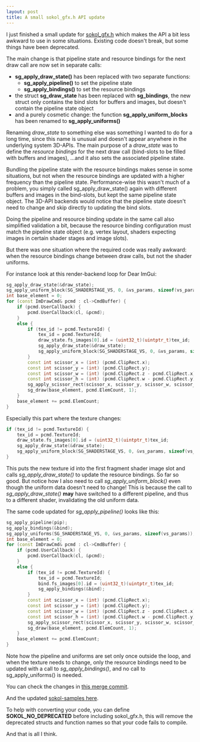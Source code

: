 ```yaml
---
layout: post
title: A small sokol_gfx.h API update
---
```


I just finished a small update for
[sokol_gfx.h](https://github.com/floooh/sokol/blob/master/sokol_gfx.h) which
makes the API a bit less awkward to use in some situations. Existing code
doesn't break, but some things have been deprecated.

The main change is that pipeline state and resource bindings for the 
next draw call are now set in separate calls:

- **sg_apply_draw_state()** has been replaced with two separate functions:
    - **sg_apply_pipeline()** to set the pipeline state
    - **sg_apply_bindings()** to set the resource bindings
- the struct **sg_draw_state** has been replaced with **sg_bindings**, the new struct only contains the bind slots for buffers and images, but doesn't contain the pipeline state object
- and a purely cosmetic change: the function **sg_apply_uniform_blocks** has been renamed to **sg_apply_uniforms()**

Renaming *draw_state* to something else was something I wanted to do
for a long time, since this name is unusual and doesn't appear 
anywhere in the underlying system 3D-APIs. The main purpose of a *draw_state*
was to define the *resource bindings* for the next draw call (bind-slots to be
filled with buffers and images), ...and it also sets the associated
pipeline state.

Bundling the pipeline state with the resource bindings makes sense in some
situations, but not when the resource bindings are updated with a higher
frequency than the pipeline state. Performance-wise this wasn't much 
of a problem, you simply called sg_apply_draw_state() again with
different buffers and images in the bind-slots, but kept the same
pipeline state object. The 3D-API backends would notice that the
pipeline state doesn't need to change and skip directly to
updating the bind slots.

Doing the pipeline and resource binding update in the same call also
simplified validation a bit, because the resource binding configuration
must match the pipeline state object (e.g. vertex layout, shaders 
expecting images in certain shader stages and image slots).

But there was one situation where the required code was really awkward: when
the resource bindings change between draw calls, but not the shader uniforms.

For instance look at this render-backend loop for Dear ImGui:

```cpp
sg_apply_draw_state(&draw_state);
sg_apply_uniform_block(SG_SHADERSTAGE_VS, 0, &vs_params, sizeof(vs_params));
int base_element = 0;
for (const ImDrawCmd& pcmd : cl->CmdBuffer) {
    if (pcmd.UserCallback) {
        pcmd.UserCallback(cl, &pcmd);
    }
    else {
        if (tex_id != pcmd.TextureId) {
            tex_id = pcmd.TextureId;
            draw_state.fs_images[0].id = (uint32_t)(uintptr_t)tex_id;
            sg_apply_draw_state(&draw_state);
            sg_apply_uniform_block(SG_SHADERSTAGE_VS, 0, &vs_params, sizeof(vs_params));
        }
        const int scissor_x = (int) (pcmd.ClipRect.x);
        const int scissor_y = (int) (pcmd.ClipRect.y);
        const int scissor_w = (int) (pcmd.ClipRect.z - pcmd.ClipRect.x);
        const int scissor_h = (int) (pcmd.ClipRect.w - pcmd.ClipRect.y);
        sg_apply_scissor_rect(scissor_x, scissor_y, scissor_w, scissor_h, true);
        sg_draw(base_element, pcmd.ElemCount, 1);
    }
    base_element += pcmd.ElemCount;
}
```

Especially this part where the texture changes:

```cpp
if (tex_id != pcmd.TextureId) {
    tex_id = pcmd.TextureId;
    draw_state.fs_images[0].id = (uint32_t)(uintptr_t)tex_id;
    sg_apply_draw_state(&draw_state);
    sg_apply_uniform_block(SG_SHADERSTAGE_VS, 0, &vs_params, sizeof(vs_params));
}
```

This puts the new texture id into the first fragment shader image slot and
calls *sg_apply_draw_state()* to update the resource bindings. So far so
good. But notice how I also need to call *sg_apply_uniform_block()* even
though the uniform data doesn't need to change! This is because the call to
*sg_apply_draw_state()* **may** have switched to a different pipeline,
and thus to a different shader, invalidating the old uniform data.

The same code updated for *sg_apply_pipeline()* looks like this:

```cpp
sg_apply_pipeline(pip);
sg_apply_bindings(&bind);
sg_apply_uniforms(SG_SHADERSTAGE_VS, 0, &vs_params, sizeof(vs_params));
int base_element = 0;
for (const ImDrawCmd& pcmd : cl->CmdBuffer) {
    if (pcmd.UserCallback) {
        pcmd.UserCallback(cl, &pcmd);
    }
    else {
        if (tex_id != pcmd.TextureId) {
            tex_id = pcmd.TextureId;
            bind.fs_images[0].id = (uint32_t)(uintptr_t)tex_id;
            sg_apply_bindings(&bind);
        }
        const int scissor_x = (int) (pcmd.ClipRect.x);
        const int scissor_y = (int) (pcmd.ClipRect.y);
        const int scissor_w = (int) (pcmd.ClipRect.z - pcmd.ClipRect.x);
        const int scissor_h = (int) (pcmd.ClipRect.w - pcmd.ClipRect.y);
        sg_apply_scissor_rect(scissor_x, scissor_y, scissor_w, scissor_h, true);
        sg_draw(base_element, pcmd.ElemCount, 1);
    }
    base_element += pcmd.ElemCount;
}
```

Note how the pipeline and uniforms are set only once outside the loop,
and when the texture needs to change, only the resource bindings
need to be updated with a call to *sg_apply_bindings()*, and no
call to sg_apply_uniforms() is needed.

You can check the changes in [this merge commit](https://github.com/floooh/sokol/commit/ea9b836153acc5088ea6b10a8308d02179a7f054).

And the updated [sokol-samples here](https://github.com/floooh/sokol-samples/commit/69f9e713e37d9f33f4b13eeb93f9b01f026b216c).

To help with converting your code, you can define **SOKOL_NO_DEPRECATED** before
including sokol_gfx.h, this will remove the deprecated structs and function names
so that your code fails to compile.

And that is all I think.